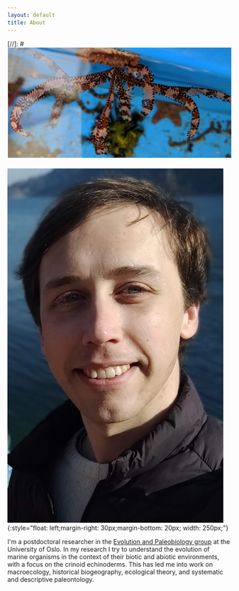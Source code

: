 ```yaml
---
layout: default
title: About
---
```



[//]: # <img src="/assets/img/iconometra.jpg"  style="clear:left: left;margin-left: 1px;margin-bottom: 7px; width: 800px;">

![tpf](/assets/img/me.jpg){:style="float: left;margin-right: 30px;margin-bottom: 20px; width: 250px;"}

I'm a postdoctoral researcher in the <a href="https://www.nhm.uio.no/english/research/groups/epa/">Evolution and Paleobiology group</a> at the University of Oslo. In my research I try to understand the evolution of marine organisms in the context of their biotic and abiotic environments, with a focus on the crinoid echinoderms. This has led me into work on macroecology, historical biogeography, ecological theory, and systematic and descriptive paleontology.
